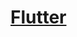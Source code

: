 <!--
 * @Description: 
 * @version: 1.0.0
 * @Author: nk
 * @Date: 2019-06-21 11:05:37
 * @LastEditTime: 2019-09-04 18:19:34
 -->
# [Flutter](https://flutterchina.club/docs/)